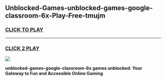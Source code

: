 
## Unblocked-Games-unblocked-games-google-classroom-6x-Play-Free-tmujm
<h3>
<a href="https://premium76.site?title=unblocked-games-google-classroom-6x&ref=18A1">CLICK TO PLAY</a></h3>
<hr>

<h3>
<a href="https://premium76.site?title=unblocked-games-google-classroom-6x&ref=18A1">CLICK 2 PLAY</a>
  
</h3>

<a href="https://premium76.site?title=unblocked-games-google-classroom-6x&ref=18A1"><img src="https://clearcache.store/games.png"></a>


**unblocked-games-google-classroom-6x games unblocked: Your Gateway to Fun and Accessible Online Gaming**

